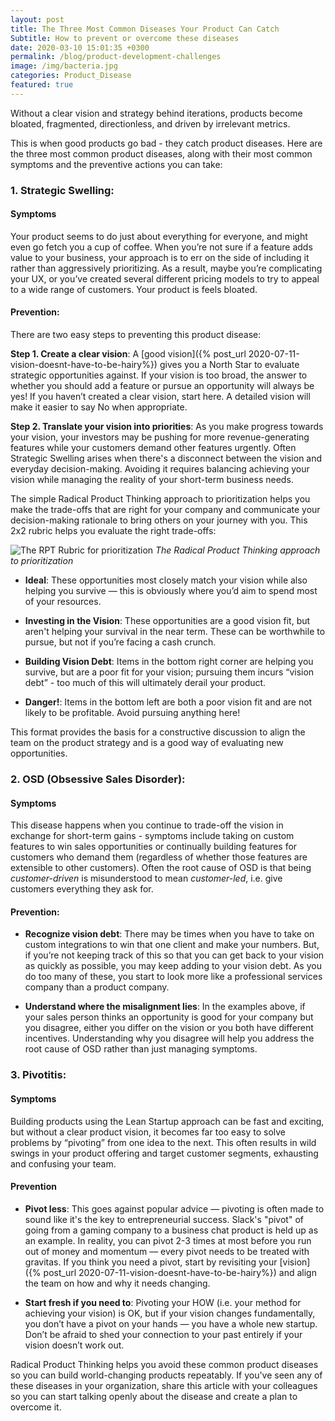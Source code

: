 ```yaml
---
layout: post
title: The Three Most Common Diseases Your Product Can Catch
Subtitle: How to prevent or overcome these diseases
date: 2020-03-10 15:01:35 +0300
permalink: /blog/product-development-challenges
image: /img/bacteria.jpg
categories: Product_Disease
featured: true
---
```


Without a clear vision and strategy behind iterations, products become bloated, fragmented, directionless, and driven by irrelevant metrics.

This is when good products go bad - they catch product diseases. Here are the three most common product diseases, along with their most common symptoms and the preventive actions you can take:

### 1. Strategic Swelling:

#### Symptoms

Your product seems to do just about everything for everyone, and might even go fetch you a cup of coffee. When you’re not sure if a feature adds value to your business, your approach is to err on the side of including it rather than aggressively prioritizing. As a result, maybe you’re complicating your UX, or you’ve created several different pricing models to try to appeal to a wide range of customers. Your product is feels bloated.

#### Prevention:

There are two easy steps to preventing this product disease:

**Step 1. Create a clear vision**: A [good vision]({% post_url 2020-07-11-vision-doesnt-have-to-be-hairy%}) gives you a North Star to evaluate strategic opportunities against. If your vision is too broad, the answer to whether you should add a feature or pursue an opportunity will always be yes! If you haven’t created a clear vision, start here. A detailed vision will make it easier to say No when appropriate.

**Step 2. Translate your vision into priorities**: As you make progress towards your vision, your investors may be pushing for more revenue-generating features while your customers demand other features urgently. Often Strategic Swelling arises when there's a disconnect between the vision and everyday decision-making. Avoiding it requires balancing achieving your vision while managing the reality of your short-term business needs.

The simple Radical Product Thinking approach to prioritization helps you make the trade-offs that are right for your company and communicate your decision-making rationale to bring others on your journey with you. This 2x2 rubric helps you evaluate the right trade-offs:

![The RPT Rubric for prioritization]({{site.baseurl}}/img/prioritization.png)
_The Radical Product Thinking approach to prioritization_

- **Ideal**: These opportunities most closely match your vision while also helping you survive — this is obviously where you’d aim to spend most of your resources.

- **Investing in the Vision**: These opportunities are a good vision fit, but aren't helping your survival in the near term. These can be worthwhile to pursue, but not if you’re facing a cash crunch.

- **Building Vision Debt**: Items in the bottom right corner are helping you survive, but are a poor fit for your vision; pursuing them incurs “vision debt” - too much of this will ultimately derail your product.

- **Danger!**: Items in the bottom left are both a poor vision fit and are not likely to be profitable. Avoid pursuing anything here!

This format provides the basis for a constructive discussion to align the team on the product strategy and is a good way of evaluating new opportunities.

### 2. OSD (Obsessive Sales Disorder):

#### Symptoms

This disease happens when you continue to trade-off the vision in exchange for short-term gains - symptoms include taking on custom features to win sales opportunities or continually building features for customers who demand them (regardless of whether those features are extensible to other customers). Often the root cause of OSD is that being _customer-driven_ is misunderstood to mean _customer-led_, i.e. give customers everything they ask for.

#### Prevention:

- **Recognize vision debt**: There may be times when you have to take on custom integrations to win that one client and make your numbers. But, if you’re not keeping track of this so that you can get back to your vision as quickly as possible, you may keep adding to your vision debt. As you do too many of these, you start to look more like a professional services company than a product company.

- **Understand where the misalignment lies**: In the examples above, if your sales person thinks an opportunity is good for your company but you disagree, either you differ on the vision or you both have different incentives. Understanding why you disagree will help you address the root cause of OSD rather than just managing symptoms.

### 3. Pivotitis:

#### Symptoms

Building products using the Lean Startup approach can be fast and exciting, but without a clear product vision, it becomes far too easy to solve problems by “pivoting” from one idea to the next. This often results in wild swings in your product offering and target customer segments, exhausting and confusing your team.

#### Prevention

- **Pivot less**: This goes against popular advice — pivoting is often made to sound like it's the key to entrepreneurial success. Slack's "pivot" of going from a gaming company to a business chat product is held up as an example. In reality, you can pivot 2-3 times at most before you run out of money and momentum — every pivot needs to be treated with gravitas. If you think you need a pivot, start by revisiting your [vision]({% post_url 2020-07-11-vision-doesnt-have-to-be-hairy%}) and align the team on how and why it needs changing.

- **Start fresh if you need to**: Pivoting your HOW (i.e. your method for achieving your vision) is OK, but if your vision changes fundamentally, you don’t have a pivot on your hands — you have a whole new startup. Don’t be afraid to shed your connection to your past entirely if your vision doesn’t work out.

Radical Product Thinking helps you avoid these common product diseases so you can build world-changing products repeatably. If you've seen any of these diseases in your organization, share this article with your colleagues so you can start talking openly about the disease and create a plan to overcome it.
